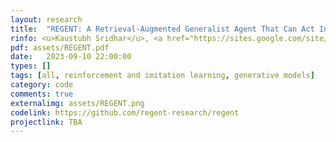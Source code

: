 ```yaml
---
layout: research
title:  "REGENT: A Retrieval-Augmented Generalist Agent That Can Act In-Context In New Environments."
rinfo: <u>Kaustubh Sridhar</u>, <a href="https://sites.google.com/site/duttasouradeep39/">Souradeep Dutta</a>, <a href="https://www.seas.upenn.edu/~dineshj/">Dinesh Jayaraman</a>, <a href="https://www.cis.upenn.edu/~lee/home/index.shtml">Insup Lee</a>. <ul>➥ In Preparation.</ul> 
pdf: assets/REGENT.pdf
date:   2023-09-10 22:00:00
types: []
tags: [all, reinforcement and imitation learning, generative models]
category: code
comments: true
externalimg: assets/REGENT.png
codelink: https://github.com/regent-research/regent
projectlink: TBA
---
```

